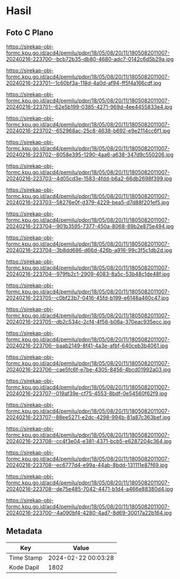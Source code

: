 # Hasil

## Foto C Plano

https://sirekap-obj-formc.kpu.go.id/acd4/pemilu/pdpr/18/05/08/20/11/1805082011007-20240216-223700--bcb72b35-db80-4680-adc7-0142c6d5b29a.jpg

https://sirekap-obj-formc.kpu.go.id/acd4/pemilu/pdpr/18/05/08/20/11/1805082011007-20240216-223701--1c60bf3a-118d-4a0d-af94-ff5f4a166cdf.jpg

https://sirekap-obj-formc.kpu.go.id/acd4/pemilu/pdpr/18/05/08/20/11/1805082011007-20240216-223701--62e5b199-0385-4271-969d-4ee4455833e4.jpg

https://sirekap-obj-formc.kpu.go.id/acd4/pemilu/pdpr/18/05/08/20/11/1805082011007-20240216-223702--652968ac-25c8-4638-b692-e9e2114cc6f1.jpg

https://sirekap-obj-formc.kpu.go.id/acd4/pemilu/pdpr/18/05/08/20/11/1805082011007-20240216-223702--8058e395-1290-4aa6-a638-347d9c550206.jpg

https://sirekap-obj-formc.kpu.go.id/acd4/pemilu/pdpr/18/05/08/20/11/1805082011007-20240216-223703--4d05cd3e-1583-4fdd-b6a2-66db2698f399.jpg

https://sirekap-obj-formc.kpu.go.id/acd4/pemilu/pdpr/18/05/08/20/11/1805082011007-20240216-223703--58276e0f-d379-4229-bea5-d7d88f201ef5.jpg

https://sirekap-obj-formc.kpu.go.id/acd4/pemilu/pdpr/18/05/08/20/11/1805082011007-20240216-223704--901b3595-7377-450a-8068-89b2e875e494.jpg

https://sirekap-obj-formc.kpu.go.id/acd4/pemilu/pdpr/18/05/08/20/11/1805082011007-20240216-223704--3b8dd686-d66d-426b-a916-99c3f5c1db2d.jpg

https://sirekap-obj-formc.kpu.go.id/acd4/pemilu/pdpr/18/05/08/20/11/1805082011007-20240216-223704--979fb2c1-2909-4083-8a5c-53b48c1de48f.jpg

https://sirekap-obj-formc.kpu.go.id/acd4/pemilu/pdpr/18/05/08/20/11/1805082011007-20240216-223705--c0bf23b7-0416-45fd-b199-e6148a460c47.jpg

https://sirekap-obj-formc.kpu.go.id/acd4/pemilu/pdpr/18/05/08/20/11/1805082011007-20240216-223705--db2c534c-2cf4-4f56-b06a-370eac935ecc.jpg

https://sirekap-obj-formc.kpu.go.id/acd4/pemilu/pdpr/18/05/08/20/11/1805082011007-20240216-223706--baab2149-8f41-4a3e-afbf-640ceb3b4061.jpg

https://sirekap-obj-formc.kpu.go.id/acd4/pemilu/pdpr/18/05/08/20/11/1805082011007-20240216-223706--cae5fc6f-e7be-4305-8456-4bcd01992a03.jpg

https://sirekap-obj-formc.kpu.go.id/acd4/pemilu/pdpr/18/05/08/20/11/1805082011007-20240216-223707--019af39e-cf75-4553-8bdf-0e54560f62f9.jpg

https://sirekap-obj-formc.kpu.go.id/acd4/pemilu/pdpr/18/05/08/20/11/1805082011007-20240216-223707--88ee5271-e2dc-4298-994b-81a87c363bef.jpg

https://sirekap-obj-formc.kpu.go.id/acd4/pemilu/pdpr/18/05/08/20/11/1805082011007-20240216-223708--cc4f3e04-e381-4371-bcb5-e6287204c364.jpg

https://sirekap-obj-formc.kpu.go.id/acd4/pemilu/pdpr/18/05/08/20/11/1805082011007-20240216-223708--ec6777d4-e99a-44ab-8bdd-131111e87f69.jpg

https://sirekap-obj-formc.kpu.go.id/acd4/pemilu/pdpr/18/05/08/20/11/1805082011007-20240216-223708--de75e485-7042-4471-b1d4-a466e88380d4.jpg

https://sirekap-obj-formc.kpu.go.id/acd4/pemilu/pdpr/18/05/08/20/11/1805082011007-20240216-223700--4a090bf4-4280-4ad7-8d69-30017a22b164.jpg


## Metadata

| Key        | Value               |
| ---------- | ------------------- |
| Time Stamp | 2024-02-22 00:03:28 |
| Kode Dapil | 1802                |



